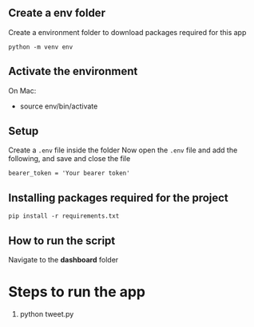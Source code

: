## Create a env folder
Create a environment folder to download packages required for this app
```
python -m venv env
```
## Activate the environment
On Mac:
* source env/bin/activate

## Setup
Create a `.env` file inside the folder
Now open the `.env` file and add the following, and save and close the file
```
bearer_token = 'Your bearer token'
```

## Installing packages required for the project
```
pip install -r requirements.txt
```

## How to run the script
Navigate to the **dashboard** folder

# Steps to run the app
1. python tweet.py
